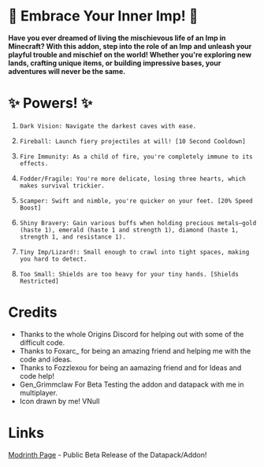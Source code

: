 # 👿 Embrace Your Inner Imp! 👿

**Have you ever dreamed of living the mischievous life of an Imp in Minecraft? With this addon, step into the role of an Imp and unleash your playful trouble and mischief on the world! Whether you're exploring new lands, crafting unique items, or building impressive bases, your adventures will never be the same.**
# ✨ Powers! ✨
1.     Dark Vision: Navigate the darkest caves with ease.
2.     Fireball: Launch fiery projectiles at will! [10 Second Cooldown]
3.     Fire Immunity: As a child of fire, you're completely immune to its effects.
4.     Fodder/Fragile: You're more delicate, losing three hearts, which makes survival trickier.
5.     Scamper: Swift and nimble, you're quicker on your feet. [20% Speed Boost]
6.     Shiny Bravery: Gain various buffs when holding precious metals—gold (haste 1), emerald (haste 1 and strength 1), diamond (haste 1, strength 1, and resistance 1).
7.     Tiny Imp/Lizard!: Small enough to crawl into tight spaces, making you hard to detect.
8.     Too Small: Shields are too heavy for your tiny hands. [Shields Restricted]
# Credits
- Thanks to the whole Origins Discord for helping out with some of the difficult code.
- Thanks to Foxarc_ for being an amazing friend and helping me with the code and ideas.
- Thanks to Fozzlexou for being an aamazing friend and for Ideas and code help!
- Gen_Grimmclaw For Beta Testing the addon and datapack with me in multiplayer.
- Icon drawn by me! VNull
# Links
[Modrinth Page](https://modrinth.com/datapack/origins-imp) - Public Beta Release of the Datapack/Addon!
